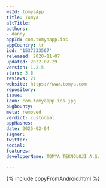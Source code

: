 ```yaml
---
wsId: tomyaApp
title: Tomya
altTitle: 
authors:
- danny
appId: com.tomyaapp.ios
appCountry: tr
idd: '1537333567'
released: 2020-11-07
updated: 2022-07-29
version: 1.2.5
stars: 3.8
reviews: 21
website: https://www.tomya.com
repository: 
issue: 
icon: com.tomyaapp.ios.jpg
bugbounty: 
meta: removed
verdict: custodial
appHashes: 
date: 2025-02-04
signer: 
twitter: 
social: 
features: 
developerName: TOMYA TEKNOLOJİ A.Ş.

---
```


{% include copyFromAndroid.html %}
